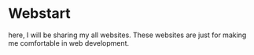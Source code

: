 # Webstart
here, I will be sharing my all websites. These websites are just for making me comfortable in web development.
